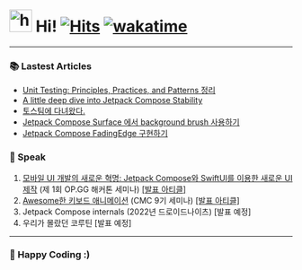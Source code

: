 # <img src="https://user-images.githubusercontent.com/1303154/88677602-1635ba80-d120-11ea-84d8-d263ba5fc3c0.gif" width="40px" alt="hi"> Hi! [![Hits](https://hits.seeyoufarm.com/api/count/incr/badge.svg?url=https%3A%2F%2Fgithub.com%2Fjisungbin%2Fjisungbin&count_bg=%2396D667&title_bg=%23555555&icon=ghostery.svg&icon_color=%23FFFFFF&title=see+my+profile&edge_flat=false)](https://github.com/jisungbin/fashion-guide) [![wakatime](https://wakatime.com/badge/user/2da851dd-14d7-47dd-821a-7d902e52c1c2.svg)](https://github.com/jisungbin/univ)

-----


### 📚 Lastest Articles

<!-- BLOG-POST-LIST:START -->
- [Unit Testing: Principles, Practices, and Patterns 정리](https://jisungbin.medium.com/unit-testing-principles-practices-and-patterns-%EC%A0%95%EB%A6%AC-2e19b0acea76?source=rss-32f8b2abeab9------2)
- [A little deep dive into Jetpack Compose Stability](https://sungbin.land/a-deep-dive-into-jetpack-compose-stability-38b5b109da71?source=rss-32f8b2abeab9------2)
- [토스팀에 다녀왔다.](https://jisungbin.medium.com/%ED%86%A0%EC%8A%A4%ED%8C%80%EC%97%90-%EB%8B%A4%EB%85%80%EC%99%94%EB%8B%A4-9fdede579aba?source=rss-32f8b2abeab9------2)
- [Jetpack Compose Surface 에서 background brush 사용하기](https://sungbin.land/jetpack-compose-surface-%EC%97%90%EC%84%9C-background-brush-%EC%82%AC%EC%9A%A9%ED%95%98%EA%B8%B0-9e0974beefe0?source=rss-32f8b2abeab9------2)
- [Jetpack Compose FadingEdge 구현하기](https://sungbin.land/jetpack-compose-fadingedge-%EA%B5%AC%ED%98%84%ED%95%98%EA%B8%B0-da5dddbebd67?source=rss-32f8b2abeab9------2)
<!-- BLOG-POST-LIST:END -->



### 🎤 Speak

1. [모바일 UI 개발의 새로운 혁명: Jetpack Compose와 SwiftUI를 이용한 새로운 UI 제작](https://youtu.be/GNQNbOs9NrA) (제 1회 OP.GG 해커톤 세미나) [[발표 아티클]](https://sungbin.land/%EB%AA%A8%EB%B0%94%EC%9D%BC-ui-%EA%B0%9C%EB%B0%9C%EC%9D%98-%EC%83%88%EB%A1%9C%EC%9A%B4-%ED%98%81%EB%AA%85-739c76a501b1)
2. [Awesome한 키보드 애니메이션](https://youtu.be/k_s3gaQWXos) (CMC 9기 세미나) [[발표 아티클]](https://sungbin.land/%EC%95%88%EB%93%9C%EB%A1%9C%EC%9D%B4%EB%93%9C-windowinsets%EB%A1%9C-%ED%82%A4%EB%B3%B4%EB%93%9C-%EC%95%A0%EB%8B%88%EB%A9%94%EC%9D%B4%EC%85%98-%EA%B5%AC%ED%98%84%ED%95%98%EA%B8%B0-1-b6452ed44bc8)
3. Jetpack Compose internals (2022년 드로이드나이츠) [발표 예정]
4. 우리가 몰랐던 코루틴 [발표 예정]


-----

### 🤗 Happy Coding :)
